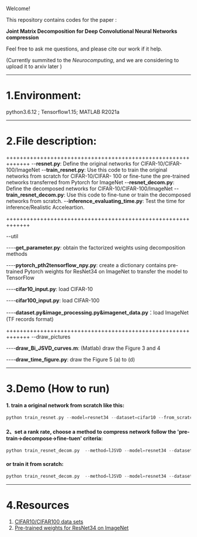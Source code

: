 Welcome!

This repository contains codes for the paper :

**Joint Matrix Decomposition for Deep Convolutional Neural Networks compression**

Feel free to ask me questions, and please cite our work if it help.

(Currently summited to the *Neurocomputing*, and we are considering  to upload it to arxiv later )

***
# 1.Environment:
python3.6.12 ; Tensorflow1.15; MATLAB R2021a
***
# 2.File description:
+++++++++++++++++++++++++++++++++++++++++++++++++++++++++++++
--**resnet.py**: Define the original networks for CIFAR-10/CIFAR-100/ImageNet
--**train_resnet.py**: Use this code to train the original networks from scratch  for CIFAR-10/CIFAR- 100 or fine-tune the pre-trained networks transferred from Pytorch for ImageNet
--**resnet_decom.py**: Define the decomposed networks for CIFAR-10/CIFAR-100/ImageNet
--**train_resnet_decom.py**: Use this code to fine-tune or train the decomposed networks from scratch.
--**inference_evaluating_time.py**: Test the time for inference/Realistic Acceleartion.

+++++++++++++++++++++++++++++++++++++++++++++++++++++++++++++


--util

----**get_parameter.py**: obtain the factorized weights using decomposition methods

----**pytorch_pth2tensorflow_npy.py**: create a dictionary contains pre-trained Pytorch weights for ResNet34 on ImageNet to transfer the model to TensorFlow

----**cifar10_input.py**: load CIFAR-10

----**cifar100_input.py**: load CIFAR-100

----**dataset.py&image_processing.py&imagenet_data.py**：load ImageNet (TF records format)


+++++++++++++++++++++++++++++++++++++++++++++++++++++++++++++
--draw_pictures

----**draw_Bi_JSVD_curves.m**: (Matlab) draw the Figure 3 and 4

----**draw_time_figure.py**: draw the Figure 5 (a) to (d)

***
# 3.Demo (How to run)
#### 1. train a original network from scratch like this:
```c
python train_resnet.py --model=resnet34 --dataset=cifar10 --from_scratch=True  --bool_regularizer=True --gpu=0 --batch_size=128 --epoch=300 --num_lr=1e-1 change_lr=[140,200,250]  --lr_decay=10
```
#### 2、set a rank rate, choose a method to compress network follow the 'pre-train->decompose->fine-tuen' criteria:

```c
python train_resnet_decom.py  --method=lJSVD --model=resnet34 --dataset=cifar100  --repeat_exp_times=3  --batch_size=128 --bool_regularizer=True --exp_path=cifar10_300epoch --from_scratch=False--epoch=300 --num_lr=1e-1 --change_lr="[140,200,250]" --max_to_keep=10 --rank_rate_SVD=0.04
```
#### or train it from scratch:
```c
python train_resnet_decom.py  --method=lJSVD --model=resnet34 --dataset=cifar100  --repeat_exp_times=3  --batch_size=128 --bool_regularizer=True --exp_path=cifar10/from_scratch --from_scratch=True--epoch=300 --num_lr=1e-1 --change_lr="[140,200,250]" --max_to_keep=10 --rank_rate_SVD=0.04
```
***
# 4.Resources

 1. [CIFAR10/CIFAR100 data sets](http://www.cs.toronto.edu/~kriz/cifar.html)
 2. [Pre-trained weights for ResNet34 on ImageNet](https://download.pytorch.org/models/resnet34-333f7ec4.pth)

